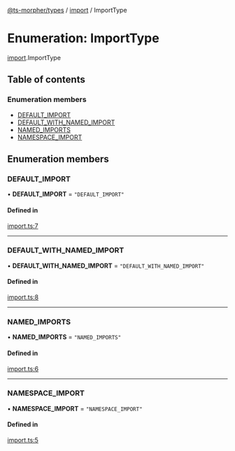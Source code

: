 [@ts-morpher/types](../README.md) / [import](../modules/import.md) / ImportType

# Enumeration: ImportType

[import](../modules/import.md).ImportType

## Table of contents

### Enumeration members

- [DEFAULT\_IMPORT](import.ImportType.md#default_import)
- [DEFAULT\_WITH\_NAMED\_IMPORT](import.ImportType.md#default_with_named_import)
- [NAMED\_IMPORTS](import.ImportType.md#named_imports)
- [NAMESPACE\_IMPORT](import.ImportType.md#namespace_import)

## Enumeration members

### DEFAULT\_IMPORT

• **DEFAULT\_IMPORT** = `"DEFAULT_IMPORT"`

#### Defined in

[import.ts:7](https://github.com/linbudu599/morpher/blob/6e7db56/packages/types/src/import.ts#L7)

___

### DEFAULT\_WITH\_NAMED\_IMPORT

• **DEFAULT\_WITH\_NAMED\_IMPORT** = `"DEFAULT_WITH_NAMED_IMPORT"`

#### Defined in

[import.ts:8](https://github.com/linbudu599/morpher/blob/6e7db56/packages/types/src/import.ts#L8)

___

### NAMED\_IMPORTS

• **NAMED\_IMPORTS** = `"NAMED_IMPORTS"`

#### Defined in

[import.ts:6](https://github.com/linbudu599/morpher/blob/6e7db56/packages/types/src/import.ts#L6)

___

### NAMESPACE\_IMPORT

• **NAMESPACE\_IMPORT** = `"NAMESPACE_IMPORT"`

#### Defined in

[import.ts:5](https://github.com/linbudu599/morpher/blob/6e7db56/packages/types/src/import.ts#L5)
